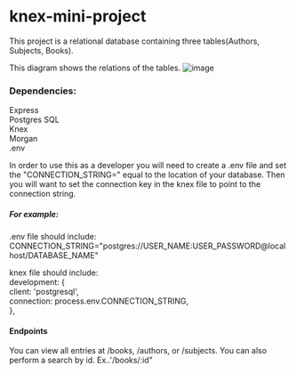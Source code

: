 # knex-mini-project
This project is a relational database containing three tables(Authors, Subjects, Books).

This diagram shows the relations of the tables.
![image](https://user-images.githubusercontent.com/96319959/157544712-b1fa6a8c-01a0-44c1-9327-9b97cc48e490.png)


### Dependencies:  
Express  
Postgres SQL  
Knex  
Morgan  
.env  

In order to use this as a developer you will need to create a .env file and set the "CONNECTION_STRING=" equal to the location of your database. Then you will want to set the connection key in the knex file to point to the connection string.  

##### For example: 
.env file should include:  
CONNECTION_STRING="postgres://USER_NAME:USER_PASSWORD@localhost/DATABASE_NAME"  

knex file should include:  
  development: {  
    client: 'postgresql',  
    connection: process.env.CONNECTION_STRING,  
  },  

#### Endpoints  
You can view all entries at /books, /authors, or /subjects. You can also perform a search by id. Ex..'/books/:id"
